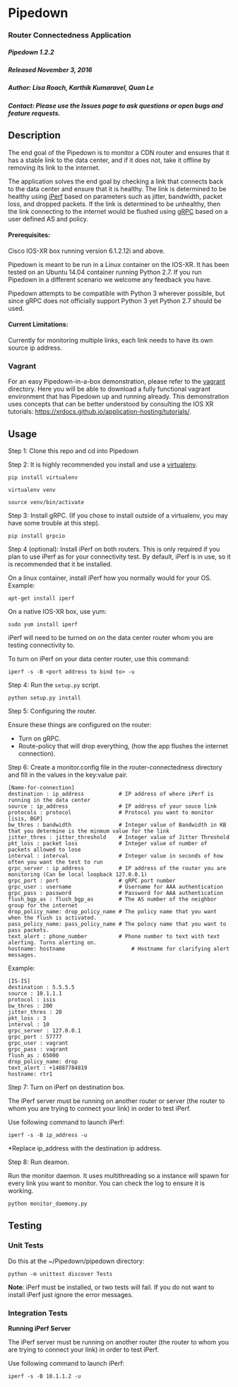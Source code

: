 # Pipedown
### Router Connectedness Application

##### Pipedown 1.2.2

##### Released November 3, 2016

##### Author: Lisa Roach, Karthik Kumaravel, Quan Le
##### Contact: Please use the Issues page to ask questions or open bugs and feature requests.

## Description

The end goal of the Pipedown is to monitor a CDN router and ensures that it has a stable link to the data center, and if it does not, take it offline by removing its link to the internet.

The application solves the end goal by checking a link that connects back to the data center and ensure that it is healthy. The link is determined to be healthy using [iPerf](https://iperf.fr/) based on parameters such as jitter, bandwidth, packet loss, and dropped packets. If the link is determined to be unhealthy, then the link connecting to the internet would be flushed using [gRPC](http://www.grpc.io/) based on a user defined AS and policy.

#### Prerequisites:

Cisco IOS-XR box running version 6.1.2.12i and above.

Pipedown is meant to be run in a Linux container on the IOS-XR. It has been tested on an Ubuntu 14.04 container running Python 2.7. If you run Pipedown in a different scenario we welcome any feedback you have.

Pipedown attempts to be compatible with Python 3 wherever possible, but since gRPC does not officially support Python 3 yet Python 2.7 should be used. 

#### Current Limitations:

Currently for monitoring multiple links, each link needs to have its own source ip address.

### Vagrant

For an easy Pipedown-in-a-box demonstration, please refer to the [vagrant](https://github.com/cisco-ie/Pipedown/tree/master/vagrant) directory. Here you will be able to download a fully functional vagrant environment that has Pipedown up and running already. This demonstration uses concepts that can be better understood by consulting the IOS XR tutorials: https://xrdocs.github.io/application-hosting/tutorials/.

## Usage

Step 1: Clone this repo and cd into Pipedown

Step 2: It is highly recommended you install and use a [virtualenv](https://virtualenv.pypa.io/en/stable/).

```
pip install virtualenv

virtualenv venv

source venv/bin/activate
```

Step 3: Install gRPC. (If you chose to install outside of a virtualenv, you may have some trouble at this step).

`pip install grpcio`

Step 4 (optional): Install iPerf on both routers. This is only required if you plan to use iPerf as for your
connectivity test. By default, iPerf is in use, so it is recommended that it be installed.

On a linux container, install iPerf how you normally would for your OS. Example:

`apt-get install iperf`

On a native IOS-XR box, use yum:

`sudo yum install iperf`

iPerf will need to be turned on on the data center router whom you are testing connectivity to.

To turn on iPerf on your data center router, use this command:

`iperf -s -B <port address to bind to> -u`


Step 4: Run the `setup.py` script.

`python setup.py install`

Step 5: Configuring the router.

Ensure these things are configured on the router:

- Turn on gRPC.
- Route-policy that will drop everything, (how the app flushes the internet connection).

Step 6: Create a monitor.config file in the router-connectedness directory and fill in the values in the key:value pair.

```
[Name-for-connection]
destination : ip_address           # IP address of where iPerf is running in the data center
source : ip_address                # IP address of your souce link
protocols : protocol               # Protocol you want to monitor [isis, BGP]
bw_thres : bandwidth               # Integer value of Bandwidth in KB that you determine is the minmum value for the link
jitter_thres : jitter_threshold    # Integer value of Jitter Threshold
pkt_loss : packet loss             # Integer value of number of packets allowed to lose
interval : interval                # Integer value in seconds of how often you want the test to run
grpc_server : ip_address           # IP address of the router you are monitoring (Can be local loopback 127.0.0.1)
grpc_port : port                   # gRPC port number
grpc_user : username               # Username for AAA authentication
grpc_pass : password               # Password for AAA authentication
flush_bgp_as : flush_bgp_as        # The AS number of the neighbor group for the internet
drop_policy_name: drop_policy_name # The policy name that you want when the flush is activated.
pass_policy_name: pass_policy_name # The polocy name that you want to pass packets.
text_alert : phone_number          # Phone number to text with text alerting. Turns alerting on.
hostname: hostname                     # Hostname for clarifying alert messages.
```
Example:
```
[IS-IS]
destination : 5.5.5.5
source : 10.1.1.1
protocol : isis
bw_thres : 200
jitter_thres : 20
pkt_loss : 3
interval : 10
grpc_server : 127.0.0.1
grpc_port : 57777
grpc_user : vagrant
grpc_pass : vagrant
flush_as : 65000
drop_policy_name: drop
text_alert : +14087784819
hostname: rtr1
```

Step 7: Turn on iPerf on destination box.

The iPerf server must be running on another router or server (the router to whom you are trying to connect your link) in order to test iPerf.

Use following command to launch iPerf:

```iperf -s -B ip_address -u```

*Replace ip_address with the destination ip address.

Step 8: Run deamon.

Run the monitor daemon. It uses multithreading so a instance will spawn for every link you want to monitor. You can check the log to ensure it is working.

```python monitor_daemony.py```


## Testing

### Unit Tests

Do this at the ~/Pipedown/pipedown directory:


```python -m unittest discover Tests```


**Note**: iPerf must be installed, or two tests will fail. If you do not want to install iPerf just ignore the error messages.


### Integration Tests

**Running iPerf Server**

The iPerf server must be running on another router (the router to whom you are trying to connect your link) in order to test iPerf.

Use following command to launch iPerf:


```iperf -s -B 10.1.1.2 -u```
